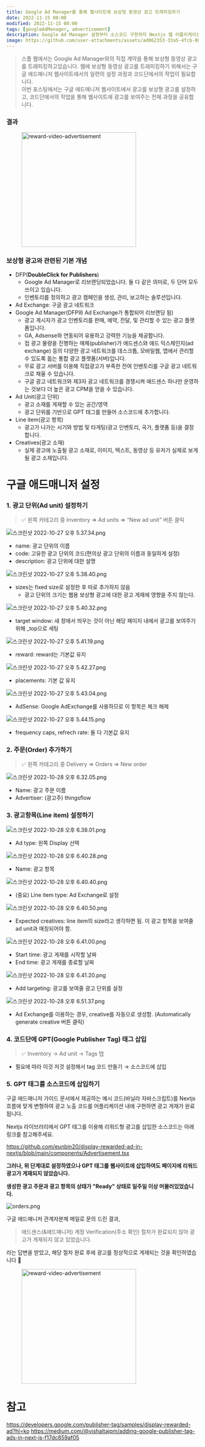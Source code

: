 ```yaml
---
title: Google Ad Manager를 통해 웹사이트에 보상형 동영상 광고 트래피킹하기
date: 2022-11-15 00:00
modified: 2022-11-15 00:00
tags: [googleAdManager, advertisement]
description: Google Ad Manager 설정부터 소스코드 구현까지 Nextjs 웹 어플리케이션에 보상형 광고 게재해본 경험을 공유합니다 🤓
image: https://github.com/user-attachments/assets/ad062353-33a5-4fcb-8018-0650e8e0070a"
---
```


> 스플 웹에서는 Google Ad Manager와의 직접 계약을 통해 보상형 동영상 광고를 트래피킹하고있습니다. 웹에 보상형 동영상 광고를 트래피킹하기 위해서는 구글 애드매니저 웹사이트에서의 일련의 설정 과정과 코드단에서의 작업이 필요합니다.
> <br/>
> 이번 포스팅에서는 구글 애드매니저 웹사이트에서 광고를 보상형 광고를 설정하고, 코드단에서의 작업을 통해 웹사이트에 광고를 보여주는 전체 과정을 공유합니다.

### 결과

<figure>
  <img width="300" src="https://velog.velcdn.com/images/eunbin20_/post/438a68ae-112a-4c41-8542-52c185fa18ba/image.GIF" alt="reward-video-advertisement">
</figure>

### 보상형 광고와 관련된 기본 개념

- DFP(**DoubleClick for Publishers**)
  - Google Ad Manager로 리브랜딩되었습니다. 둘 다 같은 의미로, 두 단어 모두 쓰이고 있습니다.
  - 인벤토리를 정의하고 광고 캠페인을 생성, 관리, 보고하는 솔루션입니다.
- Ad Exchange: 구글 광고 네트워크
- Google Ad Manager(DFP와 Ad Exchange가 통합되어 리브랜딩 됨)
  - 광고 게시자가 광고 인벤토리를 판매, 예약, 전달, 및 관리할 수 있는 광고 플랫폼입니다.
  - GA, Adsense와 연동되어 유용하고 강력한 기능을 제공합니다.
  - 접 광고 물량을 진행하는 매체(publisher)가 애드센스와 애드 익스체인지(ad exchange) 등의 다양한 광고 네트워크를 데스크톱, 모바일웹, 앱에서 관리할 수 있도록 돕는 통합 광고 플랫폼(서버)입니다.
  - 무료 광고 서버를 이용해 직접광고가 부족한 잔여 인벤토리를 구글 광고 네트워크로 채울 수 있습니다.
  - 구글 광고 네트워크와 제3자 광고 네트워크를 경쟁시켜 애드센스 하나만 운영하는 것보다 더 높은 광고 CPM을 얻을 수 있습니다.
- Ad Unit(광고 단위)
  - 광고 소재를 게재할 수 있는 공간/영역
  - 광고 단위를 기반으로 GPT 태그를 만들어 소스코드에 추가합니다.
- Line item(광고 항목)
  - 광고가 나가는 시기와 방법 및 타게팅(광고 인벤토리, 국가, 플랫폼 등)을 결정합니다.
- Creatives(광고 소재)
  - 실제 광고에 노출될 광고 소재로, 이미지, 텍스트, 동영상 등 유저가 실제로 보게 될 광고 소재입니다.

# 구글 애드매니저 설정

### 1. **광고 단위(Ad unit) 설정하기**

> ✅ 왼쪽 카테고리 중 Inventory ⇒ Ad units ⇒ “New ad unit” 버튼 클릭

![스크린샷 2022-10-27 오후 5.37.34.png](https://github.com/user-attachments/assets/8b0513a5-e5e7-41d4-90aa-75ca351e3b24)

- name: 광고 단위의 이름
- code: 고유한 광고 단위의 코드(편의상 광고 단위의 이름과 동일하게 설정)
- description: 광고 단위에 대한 설명

![스크린샷 2022-10-27 오후 5.38.40.png](https://github.com/user-attachments/assets/0ee7b534-9f29-479e-bba9-e33128f64e8f)

- sizes는 fixed size로 설정한 후 따로 추가하지 않음
  - 광고 단위의 크기는 웹용 보상형 광고에 대한 광고 게재에 영향을 주지 않는다.

![스크린샷 2022-10-27 오후 5.40.32.png](https://github.com/user-attachments/assets/9b33dd33-d30c-4ce1-9d19-bc540a95851e)

- target window: 새 창에서 띄우는 것이 아닌 해당 페이지 내에서 광고를 보여주기 위해 \_top으로 세팅

![스크린샷 2022-10-27 오후 5.41.19.png](https://github.com/user-attachments/assets/da675a11-c0c2-429d-a411-43d43e7c428a)

- reward: reward는 기본값 유지

![스크린샷 2022-10-27 오후 5.42.27.png](https://github.com/user-attachments/assets/ad793325-4951-4ef6-830c-36962931933a)

- placements: 기본 값 유지

![스크린샷 2022-10-27 오후 5.43.04.png](https://github.com/user-attachments/assets/660ca627-a890-44db-808f-c8e6149cc8c7)

- AdSense: Google AdExchange를 사용하므로 이 항목은 체크 해제

![스크린샷 2022-10-27 오후 5.44.15.png](https://github.com/user-attachments/assets/7626fce3-5cf9-4a01-9ad2-43bdca36973c)

- frequency caps, refrech rate: 둘 다 기본값 유지

### 2. **주문(Order) 추가하기**

> ✅ 왼쪽 카테고리 중 Delivery ⇒ Orders ⇒ New order

![스크린샷 2022-10-28 오후 6.32.05.png](https://github.com/user-attachments/assets/e434b4c1-51c3-4c81-87f2-91f7457cb744)

- Name: 광고 주문 이름
- Advertiser: (광고주) thingsflow

### 3. **광고항목(Line item) 설정하기**

![스크린샷 2022-10-28 오후 6.38.01.png](https://github.com/user-attachments/assets/e88c5cbd-9289-4562-9b59-369e3f4d11bb)

- Ad type: 왼쪽 Display 선택

![스크린샷 2022-10-28 오후 6.40.28.png](https://github.com/user-attachments/assets/22c5974e-4ef7-4e43-8398-8e3457625160)

- Name: 광고 항목

![스크린샷 2022-10-28 오후 6.40.40.png](https://github.com/user-attachments/assets/425ec927-30b6-46ef-810e-c2a8e2bf9182)

- (중요) Line item type: Ad Exchange로 설정

![스크린샷 2022-10-28 오후 6.40.50.png](https://github.com/user-attachments/assets/d91e726e-9528-4d50-ae94-3b4416c6e66e)

- Expected creatives: line item의 size라고 생각하면 됨. 이 광고 항목을 보여줄 ad unit과 매칭되어야 함.

![스크린샷 2022-10-28 오후 6.41.00.png](https://github.com/user-attachments/assets/ab839f20-d1a8-4683-a2cc-71a47fb5eab7)

- Start time: 광고 게재를 시작할 날짜
- End time: 광고 게재를 종료할 날짜

![스크린샷 2022-10-28 오후 6.41.20.png](https://github.com/user-attachments/assets/26afe7dc-90cc-4116-8574-8c6960a901d2)

- Add targeting: 광고를 보여줄 광고 단위를 설정

![스크린샷 2022-10-28 오후 6.51.37.png](https://github.com/user-attachments/assets/239c56a9-c240-41c2-8150-a96a011325f7)

- Ad Exchange를 이용하는 경우, creative를 자동으로 생성함.
  (Automatically generate creative 버튼 클릭)

### 4. 코드단에 GPT(Google Publisher Tag) 태그 삽입

> ✅ Inventory → Ad unit → Tags 탭

- 필요에 따라 이것 저것 설정해서 tag 코드 만들기 → 소스코드에 삽입

### 5. GPT 태그를 소스코드에 삽입하기

구글 애드매니저 가이드 문서에서 제공하는 예시 코드(바닐라 자바스크립트)를 Nextjs 흐름에 맞게 변형하여 광고 노출 코드를 어플리케이션 내에 구현하면 광고 게재가 완료됩니다.

Nextjs 라이브러리에서 GPT 태그를 이용해 리워드형 광고를 삽입한 소스코드는 아래 링크를 참고해주세요.

https://github.com/eunbin20/display-rewarded-ad-in-nextjs/blob/main/components/Advertisement.tsx

**그러나, 위 단계대로 설정하였으나 GPT 태그를 웹사이트에 삽입하여도 페이지에 리워드 광고가 게재되지 않았습니다.**

**생성한 광고 주문과 광고 항목의 상태가 "Ready" 상태로 일주일 이상 머물러있었습니다.**

![orders.png](https://github.com/user-attachments/assets/72a3e32e-b200-49cc-b3d4-0b2c247a4076)

구글 애드매니저 관계자분께 메일로 문의 드린 결과,

> 애드센스(&애드매니저) 계정 Verification(주소 확인) 절차가 완료되지 않아 광고가 게재되지 않고 있었습니다.

라는 답변을 받았고, 해당 절차 완료 후에 광고를 정상적으로 게재되는 것을 확인하였습니다 🎉

<figure>
  <img width="300" src="https://velog.velcdn.com/images/eunbin20_/post/438a68ae-112a-4c41-8542-52c185fa18ba/image.GIF" alt="reward-video-advertisement">
</figure>

# 참고

https://developers.google.com/publisher-tag/samples/display-rewarded-ad?hl=ko
https://medium.com/@vishaltajpm/adding-google-publisher-tag-ads-in-next-js-f17dc859af05
